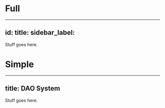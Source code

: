 # Full

---
id: 
title: 
sidebar_label: 
---

Stuff goes here.

# Simple

---
title: DAO System
---

Stuff goes here.